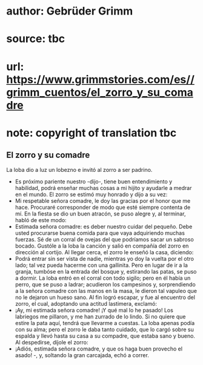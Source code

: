 # author: Gebrüder Grimm
# source: tbc
# url: https://www.grimmstories.com/es//grimm_cuentos/el_zorro_y_su_comadre
# note: copyright of translation tbc

## El zorro y su comadre 

La loba dio a luz un lobezno e invitó al zorro a ser padrino.
- Es próximo pariente nuestro -dijo-, tiene buen entendimiento y
habilidad, podrá enseñar muchas cosas a mi hijito y ayudarle a medrar en
el mundo.
El zorro se estimó muy honrado y dijo a su vez:
- Mi respetable señora comadre, le doy las gracias por el honor que me
hace. Procuraré corresponder de modo que esté siempre contenta de mí.
En la fiesta se dio un buen atracón, se puso alegre y, al terminar,
habló de este modo:
- Estimada señora comadre: es deber nuestro cuidar del pequeño. Debe
usted procurarse buena comida para que vaya adquiriendo muchas fuerzas.
Sé de un corral de ovejas del que podríamos sacar un sabroso bocado.
Gustóle a la loba la canción y salió en compañía del zorro en dirección
al cortijo. Al llegar cerca, el zorro le enseñó la casa, diciendo:
- Podrá entrar sin ser vista de nadie, mientras yo doy la vuelta por el
otro lado; tal vez pueda hacerme con una gallinita.
Pero en lugar de ir a la granja, tumbóse en la entrada del bosque y,
estirando las patas, se puso a dormir.
La loba entró en el corral con todo sigilo; pero en él había un perro,
que se puso a ladrar; acudieron los campesinos y, sorprendiendo a la
señora comadre con las manos en la masa, le dieron tal vapuleo que no le
dejaron un hueso sano. Al fin logró escapar, y fue al encuentro del
zorro, el cual, adoptando una actitud lastimera, exclamó:
- ¡Ay, mi estimada señora comadre! ¡Y qué mal lo he pasado! Los
labriegos me pillaron, y me han zurrado de lo lindo. Si no quiere que
estire la pata aquí, tendrá que llevarme a cuestas.
La loba apenas podía con su alma; pero el zorro le daba tanto cuidado,
que lo cargó sobre su espalda y llevó hasta su casa a su compadre, que
estaba sano y bueno. Al despedirse, díjole el zorro:
- ¡Adiós, estimada señora comadre, y que os haga buen provecho el asado!
-, y, soltando la gran carcajada, echó a correr.
